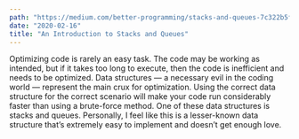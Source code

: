 ```yaml
---
path: "https://medium.com/better-programming/stacks-and-queues-7c322b5f4e35"
date: "2020-02-16"
title: "An Introduction to Stacks and Queues"
---
```


Optimizing code is rarely an easy task. The code may be working as intended, but if it takes too long to execute, then the code is inefficient and needs to be optimized. Data structures — a necessary evil in the coding world — represent the main crux for optimization. Using the correct data structure for the correct scenario will make your code run considerably faster than using a brute-force method.
One of these data structures is stacks and queues. Personally, I feel like this is a lesser-known data structure that’s extremely easy to implement and doesn’t get enough love.
